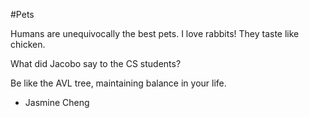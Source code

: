 #Pets

Humans are unequivocally the best pets.
I love rabbits! They taste like chicken.

What did Jacobo say to the CS students?


Be like the AVL tree, maintaining balance in your life.



- Jasmine Cheng
